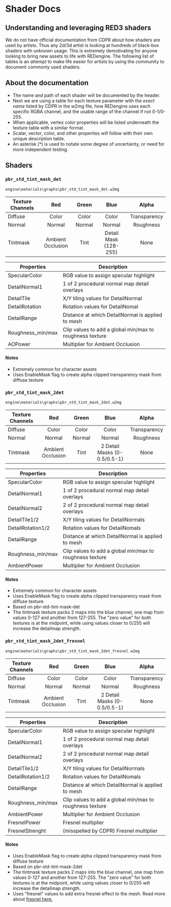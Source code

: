 # Shader Docs

## Understanding and leveraging RED3 shaders

We do not have official documentation from CDPR about how shaders are used by artists. Thus any 2d/3d artist is looking at hundreds of black-box shaders with unknown usage. This is extremely demotivating for anyone looking to bring new assets to life with REDengine. The following list of tables is an attempt to make life easier for artists by using the community to document commonly used shaders.

## About the documentation

* The name and path of each shader will be documented by the header.
* Next we are using a table for each texture parameter with the _exact name_ listed by CDPR in the w2mg file, how REDengine uses each specific RGBA channel, and the usable range of the channel if not 0-1/0-255.
* When applicable, vertex color properties will be listed underneath the texture table with a similar format.
* Scalar, vector, color, and other properties will follow with their own unique description table.
* An asterisk (\*) is used to notate some degree of uncertainty, or need for more independent testing.

## Shaders

### `pbr_std_tint_mask_det`

```
engine\materials\graphs\pbr_std_tint_mask_det.w2mg
```

| Texture Channels |        Red        |  Green |          Blue         |     Alpha    |
| ---------------- | :---------------: | :----: | :-------------------: | :----------: |
| Diffuse          |       Color       |  Color |         Color         | Transparency |
| Normal           |       Normal      | Normal |         Normal        |   Roughness  |
| Tintmask         | Ambient Occlusion |  Tint  | Detail Mask (128-255) |     None     |

| Properties         | Description                                              |
| ------------------ | -------------------------------------------------------- |
| SpecularColor      | RGB value to assign specular highlight                   |
| DetailNormal1      | 1 of 2 procedural normal map detail overlays             |
| DetailTile         | X/Y tiling values for DetailNormal                       |
| DetailRotation     | Rotation values for DetailNomal                          |
| DetailRange        | Distance at which DetailNormal is applied to mesh        |
| Roughness\_min/max | Clip values to add a global min/max to roughness texture |
| AOPower            | Multiplier for Ambient Occlusion                         |

#### Notes

* Extremely common for character assets
* Uses EnableMask flag to create alpha clipped transparency mask from diffuse texture



### `pbr_std_tint_mask_2det`

```
engine\materials\graphs\pbr_std_tint_mask_2det.w2mg
```

| Texture Channels |        Red        |  Green |             Blue             |     Alpha    |
| ---------------- | :---------------: | :----: | :--------------------------: | :----------: |
| Diffuse          |       Color       |  Color |             Color            | Transparency |
| Normal           |       Normal      | Normal |            Normal            |   Roughness  |
| Tintmask         | Ambient Occlusion |  Tint  | 2 Detail Masks (0-0.5/0.5-1) |     None     |

| Properties         | Description                                              |
| ------------------ | -------------------------------------------------------- |
| SpecularColor      | RGB value to assign specular highlight                   |
| DetailNormal1      | 1 of 2 procedural normal map detail overlays             |
| DetailNormal2      | 2 of 2 procedural normal map detail overlays             |
| DetailTile1/2      | X/Y tiling values for DetailNormals                      |
| DetailRotation1/2  | Rotation values for DetailNomals                         |
| DetailRange        | Distance at which DetailNormal is applied to mesh        |
| Roughness\_min/max | Clip values to add a global min/max to roughness texture |
| AmbientPower       | Multiplier for Ambient Occlusion                         |

#### Notes

* Extremely common for character assets
* Uses EnableMask flag to create alpha clipped transparency mask from diffuse texture
* Based on pbr-std-tint-mask-det
* The tintmask texture packs 2 maps into the blue channel, one map from values 0-127 and another from 127-255. The "zero value" for both textures is at the midpoint, while using values closer to 0/255 will increase the detailmap strength.



### `pbr_std_tint_mask_2det_fresnel`

```
engine\materials\graphs\pbr_std_tint_mask_2det_fresnel.w2mg
```

| Texture Channels |        Red        |  Green |             Blue             |     Alpha    |
| ---------------- | :---------------: | :----: | :--------------------------: | :----------: |
| Diffuse          |       Color       |  Color |             Color            | Transparency |
| Normal           |       Normal      | Normal |            Normal            |   Roughness  |
| Tintmask         | Ambient Occlusion |  Tint  | 2 Detail Masks (0-0.5/0.5-1) |     None     |

| Properties         | Description                                              |
| ------------------ | -------------------------------------------------------- |
| SpecularColor      | RGB value to assign specular highlight                   |
| DetailNormal1      | 1 of 2 procedural normal map detail overlays             |
| DetailNormal2      | 2 of 2 procedural normal map detail overlays             |
| DetailTile1/2      | X/Y tiling values for DetailNormals                      |
| DetailRotation1/2  | Rotation values for DetailNomals                         |
| DetailRange        | Distance at which DetailNormal is applied to mesh        |
| Roughness\_min/max | Clip values to add a global min/max to roughness texture |
| AmbientPower       | Multiplier for Ambient Occlusion                         |
| FresnelPower       | Fresnel multiplier                                       |
| FresnelStrenght    | (misspelled by CDPR) Fresnel multiplier                  |

#### Notes

* Uses EnableMask flag to create alpha clipped transparency mask from diffuse texture
* Based on pbr-std-tint-mask-2det
* The tintmask texture packs 2 maps into the blue channel, one map from values 0-127 and another from 127-255. The "zero value" for both textures is at the midpoint, while using values closer to 0/255 will increase the detailmap strength.
* Uses "fresnel" values to add extra fresnel effect to the mesh. Read more about [fresnel here.](https://www.scratchapixel.com/lessons/3d-basic-rendering/introduction-to-shading/reflection-refraction-fresnel)
